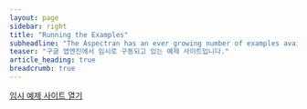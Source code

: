 ```yaml
---
layout: page
sidebar: right
title: "Running the Examples"
subheadline: "The Aspectran has an ever growing number of examples available for developers to learn from."
teaser: "구글 앱엔진에서 임시로 구동되고 있는 예제 사이트입니다."
article_heading: true
breadcrumb: true
---
```


<a class="button radius" href="http://examples.aspectran.com" target="_blank" title="Aspectran Examples">임시 예제 사이트 열기</a>
